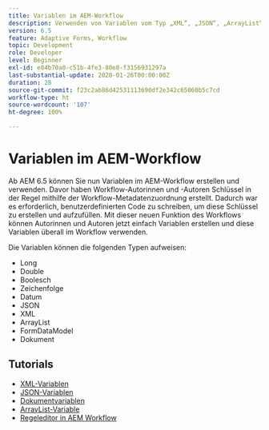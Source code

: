 ```yaml
---
title: Variablen im AEM-Workflow
description: Verwenden von Variablen vom Typ „XML“, „JSON“, „ArrayList“ und „Document“ im AEM-Workflow
version: 6.5
feature: Adaptive Forms, Workflow
topic: Development
role: Developer
level: Beginner
exl-id: e84b70a0-c51b-4fe3-80e8-f3156931297a
last-substantial-update: 2020-01-26T00:00:00Z
duration: 28
source-git-commit: f23c2ab86d42531113690df2e342c65060b5c7cd
workflow-type: ht
source-wordcount: '107'
ht-degree: 100%

---
```


# Variablen im AEM-Workflow

Ab AEM 6.5 können Sie nun Variablen im AEM-Workflow erstellen und verwenden. Davor haben Workflow-Autorinnen und -Autoren Schlüssel in der Regel mithilfe der Workflow-Metadatenzuordnung erstellt. Dadurch war es erforderlich, benutzerdefinierten Code zu schreiben, um diese Schlüssel zu erstellen und aufzufüllen. Mit dieser neuen Funktion des Workflows können Autorinnen und Autoren jetzt einfach Variablen erstellen und diese Variablen überall im Workflow verwenden.

Die Variablen können die folgenden Typen aufweisen:

* Long
* Double
* Boolesch
* Zeichenfolge
* Datum
* JSON
* XML
* ArrayList
* FormDataModel
* Dokument

## Tutorials

* [XML-Variablen](part1.md)
* [JSON-Variablen](part2.md)
* [Dokumentvariablen](part3.md)
* [ArrayList-Variable](part4.md)
* [Regeleditor in AEM Workflow](part5.md)
